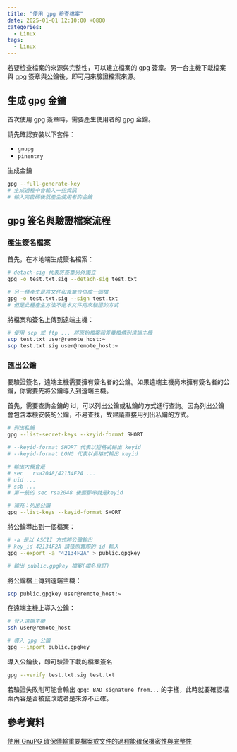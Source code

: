 ```yaml
---
title: "使用 gpg 檢查檔案"
date: 2025-01-01 12:10:00 +0800
categories: 
  - Linux
tags:
  - Linux
---
```


若要檢查檔案的來源與完整性，可以建立檔案的 gpg 簽章。另一台主機下載檔案與 gpg 簽章與公鑰後，即可用來驗證檔案來源。

## 生成 gpg 金鑰

首次使用 gpg 簽章時，需要產生使用者的 gpg 金鑰。

請先確認安裝以下套件：

- `gnupg`
- `pinentry`

生成金鑰

```bash
gpg --full-generate-key
# 生成過程中會輸入一些資訊
# 輸入完密碼後就產生使用者的金鑰
```

## gpg 簽名與驗證檔案流程

### 產生簽名檔案

首先，在本地端生成簽名檔案：

```bash
# detach-sig 代表將簽章另外獨立
gpg -o test.txt.sig --detach-sig test.txt

# 另一種產生是將文件和簽章合併成一個檔
gpg -o test.txt.sig --sign test.txt
# 但是此種產生方法不是本文件用來驗證的方式
```

將檔案和簽名上傳到遠端主機：

```bash
# 使用 scp 或 ftp ... 將原始檔案和簽章檔傳到遠端主機
scp test.txt user@remote_host:~
scp test.txt.sig user@remote_host:~
```

### 匯出公鑰

要驗證簽名，遠端主機需要擁有簽名者的公鑰。如果遠端主機尚未擁有簽名者的公鑰，你需要先將公鑰導入到遠端主機。

首先，需要查詢金鑰的 id，可以列出公鑰或私鑰的方式進行查詢。因為列出公鑰會包含本機安裝的公鑰，不易查找，故建議直接用列出私鑰的方式。

```bash
# 列出私鑰
gpg --list-secret-keys --keyid-format SHORT

# --keyid-format SHORT 代表以短格式輸出 keyid
# --keyid-format LONG 代表以長格式輸出 keyid

# 輸出大概會是
# sec   rsa2048/42134F2A ...
# uid ...
# ssb ...
# 第一航的 sec rsa2048 後面那串就是keyid

# 補充：列出公鑰
gpg --list-keys --keyid-format SHORT

```

將公鑰導出到一個檔案：

```bash
# -a 是以 ASCII 方式將公鑰輸出
# key_id 42134F2A 請依照實際的 id 輸入
gpg --export -a "42134F2A" > public.gpgkey

# 輸出 public.gpgkey 檔案(檔名自訂)
```

將公鑰檔上傳到遠端主機：

```bash
scp public.gpgkey user@remote_host:~
```

在遠端主機上導入公鑰：

```bash
# 登入遠端主機
ssh user@remote_host

# 導入 gpg 公鑰
gpg --import public.gpgkey
```

導入公鑰後，即可驗證下載的檔案簽名

```bash
gpg --verify test.txt.sig test.txt
```

若驗證失敗則可能會輸出 `gpg: BAD signature from...` 的字樣，此時就要確認檔案內容是否被竄改或者是來源不正確。

## 參考資料

[使用 GnuPG 確保傳輸重要檔案或文件的過程能確保機密性與完整性](https://blog.miniasp.com/post/2022/05/11/gnupg)
